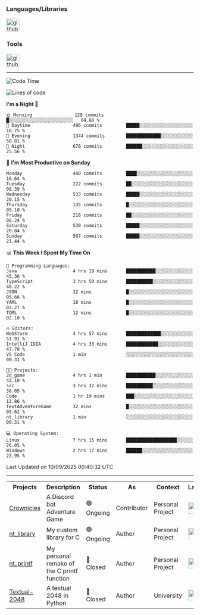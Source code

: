 <div>
    <h3>Languages/Libraries</h3>
    <img alt="github-chart" src="https://skillicons.dev/icons?i=c,py,js,ts,discordjs,html,css,md,bash" height="35px">
</div>
<div>
    <h3>Tools</h3>
    <img alt="github-chart" src="https://skillicons.dev/icons?i=discord,git,github,gitlab,vscode,webstorm,pycharm,ubuntu,pnpm,nodejs,docker" height="35px">
</div>

---
<!--START_SECTION:waka-->
![Code Time](http://img.shields.io/badge/Code%20Time-304%20hrs%2035%20mins-blue)

![Lines of code](https://img.shields.io/badge/From%20Hello%20World%20I%27ve%20Written-134.0%20thousand%20lines%20of%20code-blue)

**I'm a Night 🦉** 

```text
🌞 Morning                129 commits         █░░░░░░░░░░░░░░░░░░░░░░░░   04.88 % 
🌆 Daytime                496 commits         █████░░░░░░░░░░░░░░░░░░░░   18.75 % 
🌃 Evening                1344 commits        █████████████░░░░░░░░░░░░   50.81 % 
🌙 Night                  676 commits         ██████░░░░░░░░░░░░░░░░░░░   25.56 % 
```
📅 **I'm Most Productive on Sunday** 

```text
Monday                   440 commits         ████░░░░░░░░░░░░░░░░░░░░░   16.64 % 
Tuesday                  222 commits         ██░░░░░░░░░░░░░░░░░░░░░░░   08.39 % 
Wednesday                533 commits         █████░░░░░░░░░░░░░░░░░░░░   20.15 % 
Thursday                 135 commits         █░░░░░░░░░░░░░░░░░░░░░░░░   05.10 % 
Friday                   218 commits         ██░░░░░░░░░░░░░░░░░░░░░░░   08.24 % 
Saturday                 530 commits         █████░░░░░░░░░░░░░░░░░░░░   20.04 % 
Sunday                   567 commits         █████░░░░░░░░░░░░░░░░░░░░   21.44 % 
```


📊 **This Week I Spent My Time On** 

```text
💬 Programming Languages: 
Java                     4 hrs 19 mins       ███████████░░░░░░░░░░░░░░   45.36 % 
TypeScript               3 hrs 50 mins       ██████████░░░░░░░░░░░░░░░   40.22 % 
JSON                     32 mins             █░░░░░░░░░░░░░░░░░░░░░░░░   05.66 % 
YAML                     18 mins             █░░░░░░░░░░░░░░░░░░░░░░░░   03.27 % 
TOML                     12 mins             █░░░░░░░░░░░░░░░░░░░░░░░░   02.10 % 

🔥 Editors: 
WebStorm                 4 hrs 57 mins       █████████████░░░░░░░░░░░░   51.91 % 
IntelliJ IDEA            4 hrs 33 mins       ████████████░░░░░░░░░░░░░   47.78 % 
VS Code                  1 min               ░░░░░░░░░░░░░░░░░░░░░░░░░   00.31 % 

🐱‍💻 Projects: 
2d_game                  4 hrs 1 min         ███████████░░░░░░░░░░░░░░   42.10 % 
src                      3 hrs 37 mins       ██████████░░░░░░░░░░░░░░░   38.05 % 
Code                     1 hr 19 mins        ███░░░░░░░░░░░░░░░░░░░░░░   13.86 % 
TextAdventureGame        32 mins             █░░░░░░░░░░░░░░░░░░░░░░░░   05.62 % 
nt_library               1 min               ░░░░░░░░░░░░░░░░░░░░░░░░░   00.31 % 

💻 Operating System: 
Linux                    7 hrs 15 mins       ███████████████████░░░░░░   76.05 % 
Windows                  2 hrs 17 mins       ██████░░░░░░░░░░░░░░░░░░░   23.95 % 
```


 Last Updated on 10/09/2025 00:40:32 UTC
<!--END_SECTION:waka-->

---
<table>
    <tr>
        <th>Projects</th>
        <th>Description</th>
        <th>Status</th>
        <th>As</th>
        <th>Context</th>
        <th>Language</th>
    </tr>
    <tr>
        <td>
            <a href="https://github.com/Crownicles/Crownicles">Crownicles</a>
        </td>
        <td>
            A Discord bot Adventure Game
        </td>
        <td>
            🟢 Ongoing
        </td>
        <td>
            Contributor
        </td>
        <td>
            Personal Project
        </td>
        <td>
            <img alt="ts icon" src="https://skillicons.dev/icons?i=ts" height="30px">
        </td>
    </tr>
    <tr>
        <td>
            <a href="https://github.com/Ntalcme/nt_library">nt_library</a>
        </td>
        <td>
            My custom library for C
        </td>
        <td>
            🟢 Ongoing
        </td>
        <td>
            Author
        </td>
        <td>
            Personal Project
        </td>
        <td>
            <img alt="ts icon" src="https://skillicons.dev/icons?i=c" height="30px">
        </td>
    <tr>
        <td>
            <a href="https://github.com/Ntalcme/nt_printf">nt_printf</a>
        </td>
        <td>
             My personal remake of the C printf function 
        </td>
        <td>
            🔴 Closed
        </td>
        <td>
            Author
        </td>
        <td>
            Personal Project
        </td>
        <td>
            <img alt="ts icon" src="https://skillicons.dev/icons?i=c" height="30px">
        </td>
    </tr>
    <tr>
        <td>
            <a href="https://github.com/Ntalcme/Textual-2048">Textual-2048</a>
        </td>
        <td>
             A textual 2048 in Python
        </td>
        <td>
            🔴 Closed
        </td>
        <td>
            Author
        </td>
        <td>
            University
        </td>
        <td>
            <img alt="ts icon" src="https://skillicons.dev/icons?i=py" height="30px">
        </td>
    </tr>
</table>
